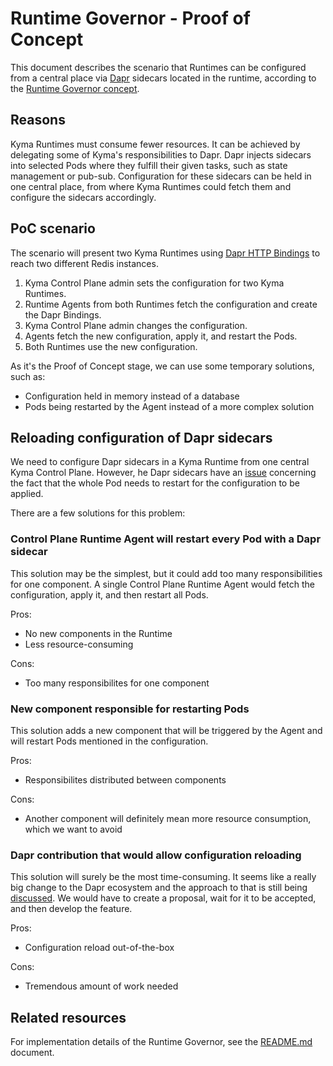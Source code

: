 # Runtime Governor - Proof of Concept

This document describes the scenario that Runtimes can be configured from a central place via [Dapr](https://dapr.io/) sidecars located in the runtime, according to the [Runtime Governor concept](../runtime-governor-concept.md).

## Reasons

Kyma Runtimes must consume fewer resources. It can be achieved by delegating some of Kyma's responsibilities
to Dapr. Dapr injects sidecars into selected Pods where they fulfill their given tasks, such as state management or pub-sub.
Configuration for these sidecars can be held in one central place, from where Kyma Runtimes could fetch them and configure the
sidecars accordingly.

## PoC scenario

The scenario will present two Kyma Runtimes using [Dapr HTTP Bindings](https://github.com/dapr/docs/blob/master/reference/specs/bindings/http.md) to reach two different Redis instances.

1. Kyma Control Plane admin sets the configuration for two Kyma Runtimes.
2. Runtime Agents from both Runtimes fetch the configuration and create the Dapr Bindings.
3. Kyma Control Plane admin changes the configuration.
4. Agents fetch the new configuration, apply it, and restart the Pods.
5. Both Runtimes use the new configuration.

As it's the Proof of Concept stage, we can use some temporary solutions, such as:
- Configuration held in memory instead of a database
- Pods being restarted by the Agent instead of a more complex solution

## Reloading configuration of Dapr sidecars 

We need to configure Dapr sidecars in a Kyma Runtime from one central Kyma Control Plane. However, he Dapr sidecars have an [issue](https://github.com/dapr/dapr/issues/1172) concerning the fact that the whole Pod needs to restart for the configuration to be applied.

There are a few solutions for this problem:

### Control Plane Runtime Agent will restart every Pod with a Dapr sidecar
This solution may be the simplest, but it could add too many responsibilities for one component. A single Control Plane Runtime Agent would fetch the configuration, apply it, and then restart all Pods.

Pros:
- No new components in the Runtime 
- Less resource-consuming

Cons:
- Too many responsibilites for one component

### New component responsible for restarting Pods
This solution adds a new component that will be triggered by the Agent and will restart Pods mentioned in the configuration.

Pros:
- Responsibilites distributed between components

Cons:
- Another component will definitely mean more resource consumption, which we want to avoid

### Dapr contribution that would allow configuration reloading
This solution will surely be the most time-consuming. It seems like a really big change to the Dapr ecosystem and the approach to that is still being [discussed](https://github.com/dapr/dapr/issues/1172#issuecomment-610568718). We would have to create a proposal, wait for it to be accepted, and then develop the feature.

Pros:
- Configuration reload out-of-the-box

Cons:
- Tremendous amount of work needed

## Related resources

For implementation details of the Runtime Governor, see the [README.md](./governor/README.md) document.